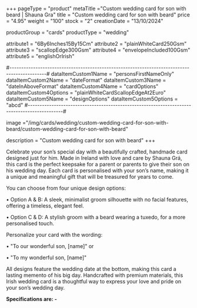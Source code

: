 +++
pageType = "product"
metaTitle ="Custom wedding card for son with beard | Shauna Gra"
title = "Custom wedding card for son with beard"
price = "4.95"
weight = "100"
stock = "2"
creationDate = "13/10/2024"

productGroup = "cards"
productType = "wedding"

attribute1 = "6By6Inches15By15Cm" 
attribute2 = "plainWhiteCard250Gsm" 
attribute3 = "scallopEdge300Gsm" 
attribute4 = "envelopeIncluded100Gsm"
attribute5 = "englishOrIrish"

#---------------------------------------------------------------------------------------------#
dataItemCustom1Name = "personsFirstNameOnly"
dataItemCustom2Name = "dateFormat"
dataItemCustom3Name = "dateInAboveFormat"
dataItemCustom4Name = "cardOptions"
dataItemCustom4Options = "plainWhiteCardScallopEdgeAt2Euro"
dataItemCustom5Name = "designOptions"
dataItemCustom5Options = "abcd"
#---------------------------------------------------------------------------------------------#

image ="/img/cards/wedding/custom-wedding-card-for-son-with-beard/custom-wedding-card-for-son-with-beard"

description = "Custom wedding card for son with beard"
+++

Celebrate your son’s special day with a beautifully crafted, handmade card designed just for him. Made in Ireland with love and care by Shauna Grá, this card is the perfect keepsake for a parent or parents to give their son on his wedding day. Each card is personalised with your son’s name, making it a unique and meaningful gift that will be treasured for years to come.

You can choose from four unique design options:

• Option A & B: A sleek, minimalist groom silhouette with no facial features, offering a timeless, elegant feel.

• Option C & D: A stylish groom with a beard wearing a tuxedo, for a more personalised touch.

Personalize your card with the wording:

• "To our wonderful son, [name]" or

• "To my wonderful son, [name]"

All designs feature the wedding date at the bottom, making this card a lasting memento of his big day. Handcrafted with premium materials, this Irish wedding card is a thoughtful way to express your love and pride on your son’s wedding day.

**Specifications are: -**
